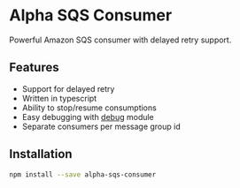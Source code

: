 # Alpha SQS Consumer

Powerful Amazon SQS consumer with delayed retry support.


## Features
* Support for delayed retry
* Written in typescript
* Ability to stop/resume consumptions
* Easy debugging with [debug](https://www.npmjs.com/package/debug) module
* Separate consumers per message group id

## Installation
```bash
npm install --save alpha-sqs-consumer
```
